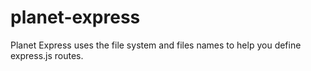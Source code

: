 # planet-express
Planet Express uses the file system and files names to help you define express.js routes.
